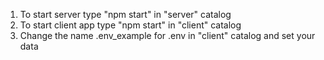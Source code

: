 1. To start server type "npm start" in "server" catalog
2. To start client app type "npm start" in "client" catalog
3. Change the name .env_example for .env in "client" catalog and set your data